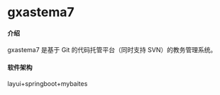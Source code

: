 # gxastema7

#### 介绍
gxastema7 是基于 Git 的代码托管平台（同时支持 SVN）的教务管理系统。

#### 软件架构
layui+springboot+mybaites

